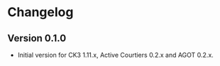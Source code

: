 # Changelog

## Version 0.1.0

* Initial version for CK3 1.11.x, Active Courtiers 0.2.x and AGOT 0.2.x.
